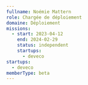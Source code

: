```yaml
---
fullname: Noémie Mattern
role: Chargée de déploiement
domaine: Déploiement
missions:
  - start: 2023-04-12
    end: 2024-02-29
    status: independent
    startups:
      - deveco
startups:
  - deveco
memberType: beta
---
```

